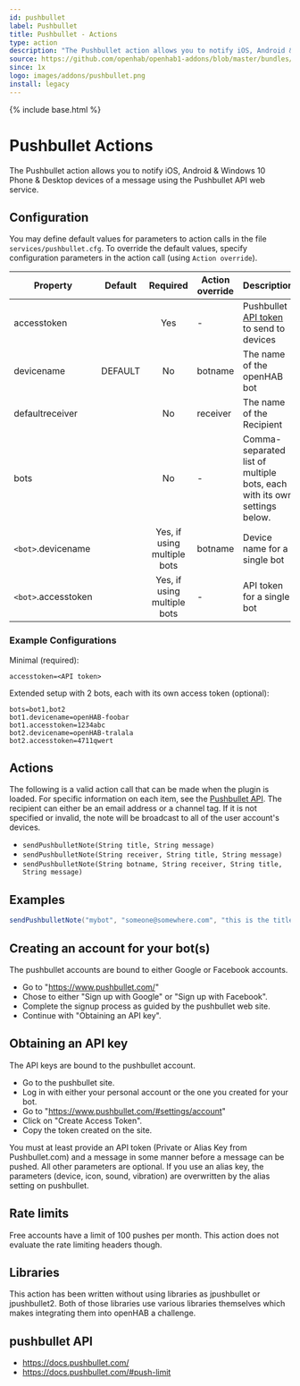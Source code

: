 ```yaml
---
id: pushbullet
label: Pushbullet
title: Pushbullet - Actions
type: action
description: "The Pushbullet action allows you to notify iOS, Android & Windows 10 Phone & Desktop devices of a message using the Pushbullet API web service."
source: https://github.com/openhab/openhab1-addons/blob/master/bundles/action/org.openhab.action.pushbullet/README.md
since: 1x
logo: images/addons/pushbullet.png
install: legacy
---
```


<!-- Attention authors: Do not edit directly. Please add your changes to the appropriate source repository -->

{% include base.html %}

# Pushbullet Actions

The Pushbullet action allows you to notify iOS, Android & Windows 10 Phone & Desktop devices of a message using the Pushbullet API web service.

## Configuration

You may define default values for parameters to action calls in the file `services/pushbullet.cfg`.
To override the default values, specify configuration parameters in the action call (using `Action override`).

| Property            | Default | Required                        | Action override       | Description                                                                                                   |
|---------------------|---------|:-------------------------------:|-----------------------|---------------------------------------------------------------------------|
| accesstoken         |         | Yes                             | -                     | Pushbullet [API token](#obtaining-an-api-key) to send to devices       |
| devicename          | DEFAULT | No                              |  botname              | The name of the openHAB bot                                               |
| defaultreceiver     |         | No                              | receiver              | The name of the Recipient                                                 |
| bots                |         | No                              | -                     | Comma-separated list of multiple bots, each with its own settings below.  |
| `<bot>`.devicename  |         | Yes, if using multiple bots     | botname               | Device name for a single bot                                               |
| `<bot>`.accesstoken |         | Yes, if using multiple bots     | -                                       | API token for a single bot                               |

### Example Configurations
Minimal (required):

```
accesstoken=<API token>
```

Extended setup with 2 bots, each with its own access token (optional):

```
bots=bot1,bot2
bot1.devicename=openHAB-foobar
bot1.accesstoken=1234abc
bot2.devicename=openHAB-tralala
bot2.accesstoken=4711qwert
```

## Actions

The following is a valid action call that can be made when the plugin is loaded.
For specific information on each item, see the [Pushbullet API](https://docs.pushbullet.com/).
The recipient can either be an email address or a channel tag.
If it is not specified or invalid, the note will be broadcast to all of the user account's devices.

- `sendPushbulletNote(String title, String message)`
- `sendPushbulletNote(String receiver, String title, String message)`
- `sendPushbulletNote(String botname, String receiver, String title, String message)`

## Examples

```java
sendPushbulletNote("mybot", "someone@somewhere.com", "this is the title", "And this is the body of the message")
```

## Creating an account for your bot(s)

The pushbullet accounts are bound to either Google or Facebook accounts.

- Go to "<https://www.pushbullet.com/>"
- Chose to either "Sign up with Google" or "Sign up with Facebook".
- Complete the signup process as guided by the pushbullet web site.
- Continue with "Obtaining an API key".

## Obtaining an API key

The API keys are bound to the pushbullet account.

- Go to the pushbullet site.
- Log in with either your personal account or the one you created for your bot.
- Go to "<https://www.pushbullet.com/#settings/account>"
- Click on "Create Access Token".
- Copy the token created on the site.

You must at least provide an API token (Private or Alias Key from Pushbullet.com) and a message in some manner before a message can be pushed.
All other parameters are optional.
If you use an alias key, the parameters (device, icon, sound, vibration) are overwritten by the alias setting on pushbullet.

## Rate limits

Free accounts have a limit of 100 pushes per month.
This action does not evaluate the rate limiting headers though.

## Libraries

This action has been written without using libraries as jpushbullet or jpushbullet2.
Both of those libraries use various libraries themselves which makes integrating them into openHAB a challenge.

## pushbullet API

- <https://docs.pushbullet.com/>
- <https://docs.pushbullet.com/#push-limit>
